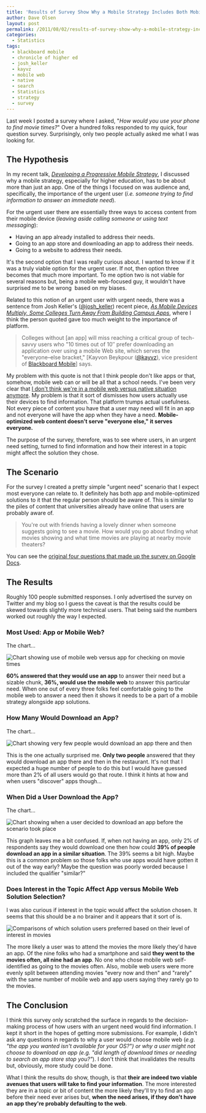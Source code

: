 ```yaml
---
title: 'Results of Survey Show Why a Mobile Strategy Includes Both Mobile Web &#038; Apps'
author: Dave Olsen
layout: post
permalink: /2011/08/02/results-of-survey-show-why-a-mobile-strategy-includes-both-mobile-web-apps
categories:
  - Statistics
tags:
  - blackboard mobile
  - chronicle of higher ed
  - josh_keller
  - kayvz
  - mobile web
  - native
  - search
  - Statistics
  - strategy
  - survey
---
```

Last week I posted a survey where I asked, "*How would you use your phone to find movie times?*" Over a hundred folks responded to my quick, four question survey. Surprisingly, only two people actually asked me what I was looking for.

## The Hypothesis

In my recent talk, *[Developing a Progressive Mobile Strategy][1]*, I discussed why a mobile strategy, especially for higher education, has to be about more than just an app. One of the things I focused on was audience and, specifically, the importance of the urgent user (*i.e. someone trying to find information to answer an immediate need*).

For the urgent user there are essentially three ways to access content from their mobile device (*leaving aside calling someone or using text messaging*):

*   Having an app already installed to address their needs.
*   Going to an app store and downloading an app to address their needs.
*   Going to a website to address their needs.

It's the second option that I was really curious about. I wanted to know if it was a truly viable option for the urgent user. If not, then option three becomes that much more important. To me option two is not viable for several reasons but, being a mobile web-focused guy, it wouldn't have surprised me to be wrong  based on my biases.

Related to this notion of an urgent user with urgent needs, there was a sentence from Josh Keller's ([@josh_keller][2]) recent piece, *[As Mobile Devices Multiply, Some Colleges Turn Away From Building Campus Apps][3]*, where I think the person quoted gave too much weight to the importance of platform.

> Colleges without [an app] will miss reaching a critical group of tech-savvy users who "10 times out of 10″ prefer downloading an application over using a mobile Web site, which serves the "everyone–else bracket," [Kayvon Beykpour ([@kayvz][4]), vice president of [Blackboard Mobile][5]] says.

My problem with this quote is not that I think people don't like apps or that, somehow, mobile web can or will be all that a school needs. I've been very clear that [I don't think we're in a mobile web versus native situation anymore][6]. My problem is that it sort of dismisses how users actually use their devices to find information. That platform trumps actual usefulness. Not every piece of content you have that a user may need will fit in an app and not everyone will have the app when they have a need. **Mobile-optimized web content doesn't serve "everyone else," it serves everyone.**

The purpose of the survey, therefore, was to see where users, in an urgent need setting, turned to find information and how their interest in a topic might affect the solution they chose.

## The Scenario

For the survey I created a pretty simple "urgent need" scenario that I expect most everyone can relate to. It definitely has both app and mobile-optimized solutions to it that the regular person should be aware of. This is similar to the piles of content that universities already have online that users are probably aware of.

> You're out with friends having a lovely dinner when someone suggests going to see a movie. How would you go about finding what movies showing and what time movies are playing at nearby movie theaters?

You can see the [original four questions that made up the survey on Google Docs][7].

## The Results

Roughly 100 people submitted responses. I only advertised the survey on Twitter and my blog so I guess the caveat is that the results could be skewed towards slightly more technical users. That being said the numbers worked out roughly the way I expected.

### Most Used: App or Mobile Web?

The chart…

<img title="preso.001.fin" src="/wp-content/uploads/2011/08/preso.001.fin_.jpg" alt="Chart showing use of mobile web versus app for checking on movie times" />

**60% answered that they would use an app** to answer their need but a sizable chunk, **36%, would use the mobile web** to answer this particular need. When one out of every three folks feel comfortable going to the mobile web to answer a need then it shows it needs to be a part of a mobile strategy alongside app solutions.

### How Many Would Download an App?

The chart…

<img title="preso.002.fin" src="/wp-content/uploads/2011/08/preso.002.fin_.jpg" alt="Chart showing very few people would download an app there and then" />

This is the one actually surprised me. **Only two people** answered that they would download an app there and then in the restaurant. It's not that I expected a huge number of people to do this but I would have guessed more than 2% of all users would go that route. I think it hints at how and when users "discover" apps though…

### When Did a User Download the App?

The chart…

<img title="preso.003.fin" src="/wp-content/uploads/2011/08/preso.003.fin_.jpg" alt="Chart showing when a user decided to download an app before the scenario took place" />

This graph leaves me a bit confused. If, when not having an app, only 2% of respondents say they would download one then how could **39% of people download an app in a similar situation**. The 39% seems a bit high. Maybe this is a common problem so those folks who use apps would have gotten it out of the way early? Maybe the question was poorly worded because I included the qualifier "similar?"

### Does Interest in the Topic Affect App versus Mobile Web Solution Selection?

I was also curious if interest in the topic would affect the solution chosen. It seems that this should be a no brainer and it appears that it sort of is.

<img title="preso.004.fin" src="/wp-content/uploads/2011/08/preso.004.fin_.jpg" alt="Comparisons of which solution users preferred based on their level of interest in movies" />

The more likely a user was to attend the movies the more likely they'd have an app. Of the nine folks who had a smartphone and said **they went to the movies often, all nine had an app**. No one who chose mobile web self-identified as going to the movies often. Also, mobile web users were more evenly split between attending movies "every now and then" and "rarely" with the same number of mobile web and app users saying they rarely go to the movies.

## The Conclusion

I think this survey only scratched the surface in regards to the decision-making process of how users with an urgent need would find information. I kept it short in the hopes of getting more submissions. For example, I didn't ask any questions in regards to why a user would choose mobile web (*e.g. "the app you wanted isn't available for your OS?") *or why a user might not choose to download an app* (e.g. "did length of download times or needing to search an app store stop you?"*). I don't think that invalidates the results but, obviously, more study could be done.

What I think the results do show, though, is that **their are indeed two viable avenues that users will take to find your information**. The more interested they are in a topic or bit of content the more likely they'll try to find an app before their need ever arises but, **when the need arises, if they don't have an app they're probably defaulting to the web**.

 [1]: http://www.dmolsen.com/mobile-in-higher-ed/2011/06/27/presentation-developing-a-progressive-mobile-strategy/
 [2]: http://twitter.com/josh_keller
 [3]: http://chronicle.com/article/As-Mobile-Devices-Multiply/128060/
 [4]: https://twitter.com/#!/kayvz
 [5]: http://www.blackboard.com/Platforms/Mobile/Overview.aspx
 [6]: http://www.dmolsen.com/mobile-in-higher-ed/2010/10/05/developing-a-progressive-mobile-strategy/
 [7]: https://spreadsheets0.google.com/spreadsheet/viewform?hl=en_US&formkey=dFYyaWFQRndQaU1yWWVPZEJTbTVPUmc6MQ#gid=0
 [8]: http://www.dmolsen.com/mobile-in-higher-ed/wp-content/uploads/2011/08/preso.001.fin_.jpg
 [9]: http://www.dmolsen.com/mobile-in-higher-ed/wp-content/uploads/2011/08/preso.002.fin_.jpg
 [10]: http://www.dmolsen.com/mobile-in-higher-ed/wp-content/uploads/2011/08/preso.003.fin_.jpg
 [11]: http://www.dmolsen.com/mobile-in-higher-ed/wp-content/uploads/2011/08/preso.004.fin_.jpg